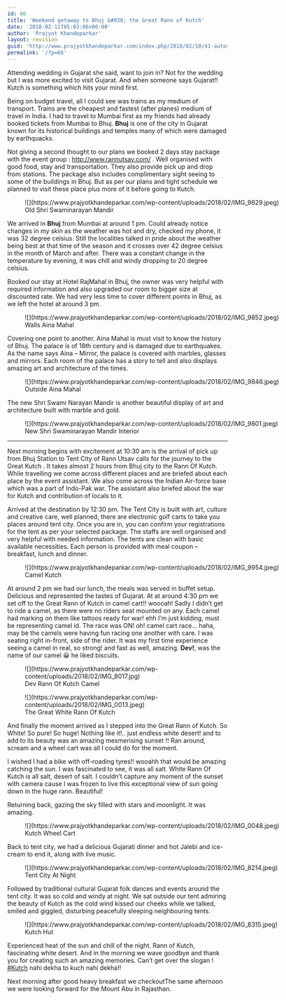 ```yaml
---
id: 66
title: 'Weekend getaway to Bhuj &#038; the Great Rann of Kutch'
date: '2018-02-11T05:03:06+00:00'
author: 'Prajyot Khandeparkar'
layout: revision
guid: 'http://www.prajyotkhandeparkar.com/index.php/2018/02/10/41-autosave-v1/'
permalink: '/?p=66'
---
```


Attending wedding in Gujarat she said, want to join in? Not for the wedding but I was more excited to visit Gujarat. And when someone says Gujarat!! Kutch is something which hits your mind first.

Being on budget travel, all I could see was trains as my medium of transport. Trains are the cheapest and fastest (after planes) medium of travel in India. I had to travel to Mumbai first as my friends had already booked tickets from Mumbai to Bhuj. **Bhuj** is one of the city in Gujarat known for its historical buildings and temples many of which were damaged by earthquacks.

Not giving a second thought to our plans we booked 2 days stay package with the event group : <http://www.rannutsav.com/> . Well organised with good food, stay and transportation. They also provide pick up and drop from stations. The package also includes complimentary sight seeing to some of the buildings in Bhuj. But as per our plans and tight schedule we planned to visit these place plus more of it before going to Kutch.

<figure aria-describedby="caption-attachment-45" class="wp-caption alignnone" id="attachment_45" style="width: 1296px">![](https://www.prajyotkhandeparkar.com/wp-content/uploads/2018/02/IMG_9829.jpeg)<figcaption class="wp-caption-text" id="caption-attachment-45">Old Shri Swaminarayan Mandir</figcaption></figure>

We arrived in **Bhuj** from Mumbai at around 1 pm. Could already notice changes in my skin as the weather was hot and dry, checked my phone, it was 32 degree celsius. Still the localities talked in pride about the weather being best at that time of the season and it crosses over 42 degree celsius in the month of March and after. There was a constant change in the temperature by evening, it was chill and windy dropping to 20 degree celsius.

Booked our stay at Hotel RajMahal in Bhuj, the owner was very helpful with required information and also upgraded our room to bigger size at discounted rate. We had very less time to cover different points in Bhuj, as we left the hotel at around 3 pm.

<figure aria-describedby="caption-attachment-49" class="wp-caption alignnone" id="attachment_49" style="width: 1296px">![](https://www.prajyotkhandeparkar.com/wp-content/uploads/2018/02/IMG_9852.jpeg)<figcaption class="wp-caption-text" id="caption-attachment-49">Walls Aina Mahal</figcaption></figure>

Covering one point to another. Aina Mahal is must visit to know the history of Bhuj. The palace is of 18th century and is damaged due to earthquakes. As the name says Aina – Mirror, the palace is covered with marbles, glasses and mirrors. Each room of the palace has a story to tell and also displays amazing art and architecture of the times.

<figure aria-describedby="caption-attachment-48" class="wp-caption alignnone" id="attachment_48" style="width: 1296px">![](https://www.prajyotkhandeparkar.com/wp-content/uploads/2018/02/IMG_9846.jpeg)<figcaption class="wp-caption-text" id="caption-attachment-48">Outside Aina Mahal</figcaption></figure>

The new Shri Swami Narayan Mandir is another beautiful display of art and architecture built with marble and gold.

<figure aria-describedby="caption-attachment-47" class="wp-caption alignnone" id="attachment_47" style="width: 1296px">![](https://www.prajyotkhandeparkar.com/wp-content/uploads/2018/02/IMG_9801.jpeg)<figcaption class="wp-caption-text" id="caption-attachment-47">New Shri Swaminarayan Mandir Interior</figcaption></figure>

- - - - - -

Next morning begins with excitement at 10:30 am is the arrival of pick up from Bhuj Station to Tent City of Rann Utsav calls for the journey to the Great Kutch . It takes almost 2 hours from Bhuj city to the Rann Of Kutch. While travelling we come across different places and are briefed about each place by the event assistant. We also come across the Indian Air-force base which was a part of Indo-Pak war. The assistant also briefed about the war for Kutch and contribution of locals to it.

Arrived at the destination by 12:30 pm. The Tent City is built with art, culture and creative care, well planned, there are electronic golf carts to take you places around tent city. Once you are in, you can confirm your registrations for the tent as per your selected package. The staffs are well organised and very helpful with needed information. The tents are clean with basic available necessities. Each person is provided with meal coupon – breakfast, lunch and dinner.

<figure aria-describedby="caption-attachment-54" class="wp-caption alignnone" id="attachment_54" style="width: 1296px">![](https://www.prajyotkhandeparkar.com/wp-content/uploads/2018/02/IMG_9954.jpeg)<figcaption class="wp-caption-text" id="caption-attachment-54">Camel Kutch</figcaption></figure>

At around 2 pm we had our lunch, the meals was served in buffet setup. Delicious and represented the tastes of Gujarat. At at around 4:30 pm we set off to the Great Rann of Kutch in camel cart!! woooah! Sadly I didn’t get to ride a camel, as there were no riders seat mounted on any. Each camel had marking on them like tattoos ready for war! ehh I’m just kidding, must be representing camel id. The race was ON! oh! camel cart race… haha, may be the camels were having fun racing one another with care. I was seating right in-front, side of the rider. It was my first time experience seeing a camel in real, so strong! and fast as well, amazing. **Dev!**, was the name of our camel 😀 he liked biscuits.

<figure aria-describedby="caption-attachment-55" class="wp-caption alignleft" id="attachment_55" style="width: 357px">![](https://www.prajyotkhandeparkar.com/wp-content/uploads/2018/02/IMG_8017.jpg)<figcaption class="wp-caption-text" id="caption-attachment-55">Dev Rann Of Kutch Camel</figcaption></figure>

<figure aria-describedby="caption-attachment-59" class="wp-caption alignright" id="attachment_59" style="width: 362px">![](https://www.prajyotkhandeparkar.com/wp-content/uploads/2018/02/IMG_0013.jpeg)<figcaption class="wp-caption-text" id="caption-attachment-59">The Great White Rann Of Kutch</figcaption></figure>

And finally the moment arrived as I stepped into the Great Rann of Kutch. So White! So pure! So huge! Nothing like it!.. just endless white desert! and to add to its beauty was an amazing mesmerising sunset !! Ran around, scream and a wheel cart was all I could do for the moment.

I wished I had a bike with off-roading tyres!! wooahh that would be amazing catching the sun. I was fascinated to see, it was all salt. White Rann Of Kutch is all salt, desert of salt. I couldn’t capture any moment of the sunset with camera cause I was frozen to live this exceptional view of sun going down in the huge rann. Beautiful!

Returning back, gazing the sky filled with stars and moonlight. It was amazing.

<figure aria-describedby="caption-attachment-62" class="wp-caption alignnone" id="attachment_62" style="width: 1296px">![](https://www.prajyotkhandeparkar.com/wp-content/uploads/2018/02/IMG_0048.jpeg)<figcaption class="wp-caption-text" id="caption-attachment-62">Kutch Wheel Cart</figcaption></figure>

Back to tent city, we had a delicious Gujarati dinner and hot Jalebi and ice-cream to end it, along with live music.

<figure aria-describedby="caption-attachment-67" class="wp-caption alignnone" id="attachment_67" style="width: 1632px">![](https://www.prajyotkhandeparkar.com/wp-content/uploads/2018/02/IMG_8214.jpeg)<figcaption class="wp-caption-text" id="caption-attachment-67">Tent City At Night</figcaption></figure>

Followed by traditional cultural Gujarat folk dances and events around the tent city. It was so cold and windy at night. We sat outside our tent admiring the beauty of Kutch as the cold wind kissed our cheeks while we talked, smiled and giggled, disturbing peacefully sleeping neighbouring tents.

<figure aria-describedby="caption-attachment-68" class="wp-caption alignnone" id="attachment_68" style="width: 1123px">![](https://www.prajyotkhandeparkar.com/wp-content/uploads/2018/02/IMG_8315.jpeg)<figcaption class="wp-caption-text" id="caption-attachment-68">Kutch Hut</figcaption></figure>

Experienced heat of the sun and chill of the night. Rann of Kutch, fascinating white desert. And in the morning we wave goodbye and thank you for creating such an amazing memories. Can’t get over the slogan ! [\#Kutch](https://www.instagram.com/explore/tags/kutch/) nahi dekha to kuch nahi dekha!!

Next morning after good heavy breakfast we checkoutThe same afternoon we were looking forward for the Mount Abu in Rajasthan.